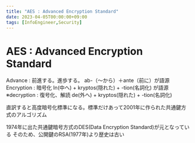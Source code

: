 ```yaml
---
title: "AES : Advanced Encryption Standard"
date: 2023-04-05T00:00:00+09:00
tags: [InfoEngineer,Security]
---
```

# AES : Advanced Encryption Standard

Advance : 前進する。進歩する。 ab-（～から）＋ante（前に）が語源  
Encryption : 暗号化 In(中へ) + kryptos(隠れた) + -tion(名詞化) が語源
※decryption : 復号化、解読 de(外へ) + kryptos(隠れた) + -tion(名詞化)

直訳すると高度暗号化標準になる。標準だけあって2001年に作られた共通鍵方式のアルゴリズム

1974年に出た共通鍵暗号方式のDES(Data Encryption Standard)が元となっている
そのため、公開鍵のRSA(1977年)より歴史は古い